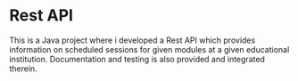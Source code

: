 # Rest API
 This is a Java project where i developed a Rest API which provides information on scheduled sessions for given modules at a given educational institution. Documentation and testing is also provided and integrated therein.
